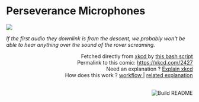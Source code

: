 # <b>Perseverance Microphones</b>

[![](https://imgs.xkcd.com/comics/perseverance_microphones.png)](https://xkcd.com/2427)

<i>If the first audio they downlink is from the descent, we probably won&#39;t be able to hear anything over the sound of the rover screaming.</i>

<div align="right">
  Fetched directly from
  <a href="https://xkcd.com">
    xkcd
  </a>
  by
  <a href="https://github.com/Vanille-N/Vanille-N/blob/master/fetch">
    this bash script
  </a>
</div>
<div align="right">
  Permalink to this comic:
  <a href="https://xkcd.com/2427">
    https://xkcd.com/2427
  </a>
</div>
<div align="right">
  Need an explanation ?
  <a href="https://www.explainxkcd.com/wiki/index.php/2427">
    Explain xkcd
  </a>
</div>
<div align="right">
  How does this work ?
  <a href="https://github.com/Vanille-N/Vanille-N/blob/master/.github/workflows/build.yml">
    workflow
  </a>
  |
  <a href="https://simonwillison.net/2020/Jul/10/self-updating-profile-readme/">
    related explanation
  </a>
</div><br>

<a href="https://github.com/Vanille-N/Vanille-N/actions"><img src="https://github.com/Vanille-N/Vanille-N/workflows/Build%20README/badge.svg" align="right" alt="Build README"></a>
